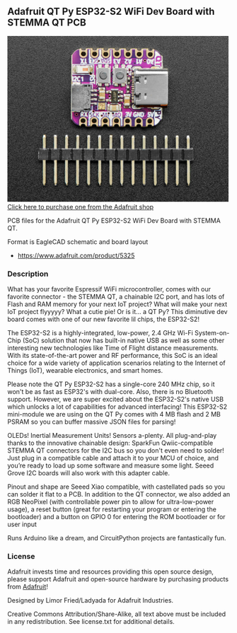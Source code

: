 ## Adafruit QT Py ESP32-S2 WiFi Dev Board with STEMMA QT PCB

<a href="http://www.adafruit.com/products/5325"><img src="assets/5325.jpg?raw=true" width="500px"><br/>
Click here to purchase one from the Adafruit shop</a>

PCB files for the Adafruit QT Py ESP32-S2 WiFi Dev Board with STEMMA QT. 

Format is EagleCAD schematic and board layout
* https://www.adafruit.com/product/5325

### Description

What has your favorite Espressif WiFi microcontroller, comes with our favorite connector - the STEMMA QT, a chainable I2C port, and has lots of Flash and RAM memory for your next IoT project? What will make your next IoT project flyyyyy? What a cutie pie! Or is it... a QT Py? This diminutive dev board comes with one of our new favorite lil chips, the ESP32-S2! 

The ESP32-S2 is a highly-integrated, low-power, 2.4 GHz Wi-Fi System-on-Chip (SoC) solution that now has built-in native USB as well as some other interesting new technologies like Time of Flight distance measurements. With its state-of-the-art power and RF performance, this SoC is an ideal choice for a wide variety of application scenarios relating to the Internet of Things (IoT), wearable electronics, and smart homes.

Please note the QT Py ESP32-S2 has a single-core 240 MHz chip, so it won't be as fast as ESP32's with dual-core. Also, there is no Bluetooth support. However, we are super excited about the ESP32-S2's native USB which unlocks a lot of capabilities for advanced interfacing! This ESP32-S2 mini-module we are using on the QT Py comes with 4 MB flash and 2 MB PSRAM so you can buffer massive JSON files for parsing!

OLEDs! Inertial Measurement Units! Sensors a-plenty. All plug-and-play thanks to the innovative chainable design: SparkFun Qwiic-compatible STEMMA QT connectors for the I2C bus so you don't even need to solder! Just plug in a compatible cable and attach it to your MCU of choice, and you’re ready to load up some software and measure some light. Seeed Grove I2C boards will also work with this adapter cable.

Pinout and shape are Seeed Xiao compatible, with castellated pads so you can solder it flat to a PCB. In addition to the QT connector, we also added an RGB NeoPixel (with controllable power pin to allow for ultra-low-power usage), a reset button (great for restarting your program or entering the bootloader) and a button on GPIO 0 for entering the ROM bootloader or for user input

Runs Arduino like a dream, and CircuitPython projects are fantastically fun.

### License

Adafruit invests time and resources providing this open source design, please support Adafruit and open-source hardware by purchasing products from [Adafruit](https://www.adafruit.com)!

Designed by Limor Fried/Ladyada for Adafruit Industries.

Creative Commons Attribution/Share-Alike, all text above must be included in any redistribution. 
See license.txt for additional details.
